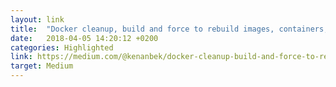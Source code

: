 ```yaml
---
layout: link
title:  "Docker cleanup, build and force to rebuild images, containers, volumes and networks"
date:   2018-04-05 14:20:12 +0200
categories: Highlighted
link: https://medium.com/@kenanbek/docker-cleanup-build-and-force-to-rebuild-images-containers-volumes-and-networks-dc70fd4ccec0
target: Medium
---
```

